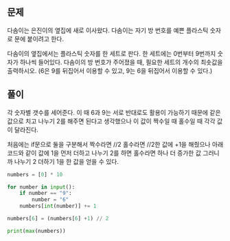 ## 문제
다솜이는 은진이의 옆집에 새로 이사왔다. 다솜이는 자기 방 번호를 예쁜 플라스틱 숫자로 문에 붙이려고 한다.

다솜이의 옆집에서는 플라스틱 숫자를 한 세트로 판다. 한 세트에는 0번부터 9번까지 숫자가 하나씩 들어있다. 다솜이의 방 번호가 주어졌을 때, 필요한 세트의 개수의 최솟값을 출력하시오. (6은 9를 뒤집어서 이용할 수 있고, 9는 6을 뒤집어서 이용할 수 있다.)

## 풀이
각 숫자별 갯수를 세어준다. 이 때 6과 9는 서로 반대로도 활용이 가능하기 때문에 같은 값으로 치고 나누기 2를 해주면 된다고 생각했으나 이 값이 짝수일 때 홀수일 때 각각 값이 달라진다. 

처음에는 if문으로 둘을 구분해서 짝수라면 //2 홀수라면 //2한 값에 +1을 해줬으나 아래 코드와 같이 값에 1을 먼저 더하고 나누기 2를 하면 홀수라면 하나 더 증가한 값 그러니까 나누기 2 더하기 1을 한 값을 얻을 수 있다.


```python
numbers = [0] * 10

for number in input():
    if number == "9":
        number = "6"
    numbers[int(number)] += 1

numbers[6] = (numbers[6] +1) // 2

print(max(numbers))
```